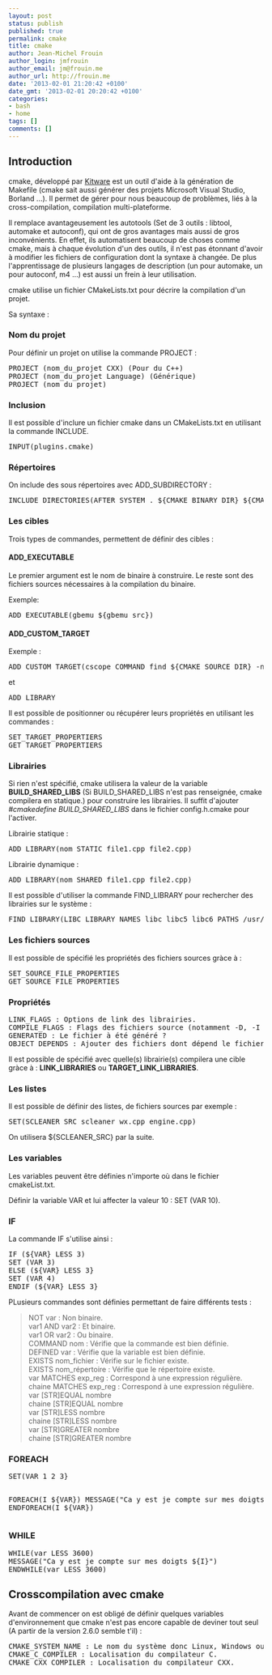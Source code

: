 ```yaml
---
layout: post
status: publish
published: true
permalink: cmake
title: cmake
author: Jean-Michel Frouin
author_login: jmfrouin
author_email: jm@frouin.me
author_url: http://frouin.me
date: '2013-02-01 21:20:42 +0100'
date_gmt: '2013-02-01 20:20:42 +0100'
categories:
- bash
- home
tags: []
comments: []
---
```

<h2>Introduction</h2>
<p>cmake, développé par <a href="http://www.cmake.org" target="_blank">Kitware</a> est un outil d'aide à la génération de Makefile (cmake sait aussi générer des projets Microsoft Visual Studio, Borland ...). Il permet de gérer pour nous beaucoup de problèmes, liés à la cross-compilation, compilation multi-plateforme.</p>
<p>Il remplace avantageusement les autotools (Set de 3 outils : libtool, automake et autoconf), qui ont de gros avantages mais aussi de gros inconvénients. En effet, ils automatisent beaucoup de choses comme cmake, mais à chaque évolution d'un des outils, il n'est pas étonnant d'avoir à modifier les fichiers de configuration dont la syntaxe à changée. De plus l'apprentissage de plusieurs langages de description (un pour automake, un pour autoconf, m4 ...) est aussi un frein à leur utilisation.</p>
<!--more-->
<p>cmake utilise un fichier CMakeLists.txt pour décrire la compilation d'un projet.</p>
<p>Sa syntaxe :</p>
<h3>Nom du projet</h3>
<p>Pour définir un projet on utilise la commande PROJECT :</p>
<pre class="brush:shell">PROJECT (nom_du_projet CXX) (Pour du C++)
PROJECT (nom_du_projet Language) (Générique)
PROJECT (nom_du_projet)</pre>
<h3>Inclusion</h3>
<p>Il est possible d'inclure un fichier cmake dans un CMakeLists.txt en utilisant la commande INCLUDE.</p>
<pre class="brush:shell">INPUT(plugins.cmake)</pre>
<h3>Répertoires</h3>
<p>On include des sous répertoires avec ADD_SUBDIRECTORY :
<pre class="brush:shell">
INCLUDE_DIRECTORIES(AFTER SYSTEM . ${CMAKE_BINARY_DIR} ${CMAKE_SOURCE_DIR} ) #/usr/include/gtk-2.0 /usr/lib/gtk-2.0/include /usr/include/atk-1.0 /usr/include/cairo /usr/include/pango-1.0 /usr/include/glib-2.0 /usr/lib/glib-2.0/include /usr/include/freetype2 /usr/include/libpng12 /usr/include/pixman-1 /usr/include/glib-2.0 /usr/lib/glib-2.0/include)
</pre>
<h3>Les cibles</h3>
<p>Trois types de commandes, permettent de définir des cibles :</p>
<h4>ADD_EXECUTABLE</h4>
<p>Le premier argument est le nom de binaire à construire. Le reste sont des fichiers sources nécessaires à la compilation du binaire.</p>
<p>Exemple:</p>
<pre class="brush:shell">ADD_EXECUTABLE(gbemu ${gbemu_src})</pre>
<h4>ADD_CUSTOM_TARGET</h4>
<p>Exemple :</p>
<pre class="brush:shell">ADD_CUSTOM_TARGET(cscope COMMAND find ${CMAKE_SOURCE_DIR} -name "*.h" -o -name "*.cpp" &gt; ${CMAKE_SOURCE_DIR}/cscope.files &amp;&amp; cscope -b -q -f${CMAKE_SOURCE_DIR}/cscope.out)</pre>
<p>et </p>
<pre class="brush:shell">ADD_LIBRARY</pre>
<p>Il est possible de positionner ou récupérer leurs propriétés en utilisant les commandes :</p>
<pre class="brush:shell">SET_TARGET_PROPERTIERS
GET_TARGET_PROPERTIERS</pre>
<h3>Librairies</h3>
<p>Si rien n'est spécifié, cmake utilisera la valeur de la variable <strong>BUILD_SHARED_LIBS</strong> (Si BUILD_SHARED_LIBS n'est pas renseignée, cmake compilera en statique.) pour construire les librairies. Il suffit d'ajouter <em>#cmakedefine BUILD_SHARED_LIBS</em> dans le fichier config.h.cmake pour l'activer.</p>
<p>Librairie statique :</p>
<pre class="brush:shell">ADD_LIBRARY(nom STATIC file1.cpp file2.cpp)</pre>
<p>Librairie dynamique :</p>
<pre class="brush:shell">ADD_LIBRARY(nom SHARED file1.cpp file2.cpp)</pre>
<p>Il est possible d'utiliser la commande FIND_LIBRARY pour rechercher des librairies sur le système :</p>
<pre class="brush:shell">FIND_LIBRARY(LIBC_LIBRARY NAMES libc libc5 libc6 PATHS /usr/lib /usr/local/lib)</pre>
<h3>Les fichiers sources</h3>
<p>Il est possible de spécifié les propriétés des fichiers sources gràce à :</p>
<pre class="brush:shell">SET_SOURCE_FILE_PROPERTIES
GET_SOURCE_FILE_PROPERTIES</pre>
<h3>Propriétés</h3>
<pre class="brush:shell">LINK_FLAGS : Options de link des librairies.
COMPILE_FLAGS : Flags des fichiers source (notamment -D, -I ...).
GENERATED : Le fichier à été généré ?
OBJECT_DEPENDS : Ajouter des fichiers dont dépend le fichier source.</pre>
<p>Il est possible de spécifié avec quelle(s) librairie(s) compilera une cible gràce à : <strong>LINK_LIBRARIES</strong> ou <strong>TARGET_LINK_LIBRARIES</strong>.</p>
<h3>Les listes</h3>
<p>Il est possible de définir des listes, de fichiers sources par exemple :</p>
<pre class="brush:shell">SET(SCLEANER_SRC scleaner_wx.cpp engine.cpp)</pre>
<p>On utilisera ${SCLEANER_SRC} par la suite.</p>
<h3>Les variables</h3>
<p>Les variables peuvent être définies n'importe où dans le fichier cmakeList.txt.</p>
<p>Définir la variable VAR et lui affecter la valeur 10 : SET (VAR 10).</p>
<h3>IF</h3>
<p>La commande IF s'utilise ainsi :</p>
<pre class="brush:shell">IF (${VAR} LESS 3)
SET (VAR 3)
ELSE (${VAR} LESS 3}
SET (VAR 4)
ENDIF (${VAR} LESS 3}</pre>
<p>PLusieurs commandes sont définies permettant de faire différents tests :</p>
<blockquote><p>NOT var : Non binaire.<br />
var1 AND var2 : Et binaire.<br />
var1 OR var2 : Ou binaire.<br />
COMMAND nom : Vérifie que la commande est bien définie.<br />
DEFINED var : Vérifie que la variable est bien définie.<br />
EXISTS nom_fichier : Vérifie sur le fichier existe.<br />
EXISTS nom_répertoire : Vérifie que le répertoire existe.<br />
var MATCHES exp_reg : Correspond à une expression régulière.<br />
chaine MATCHES exp_reg : Correspond à une expression régulière.<br />
var [STR]EQUAL nombre<br />
chaine [STR]EQUAL nombre<br />
var [STR]LESS nombre<br />
chaine [STR]LESS nombre<br />
var [STR]GREATER nombre<br />
chaine [STR]GREATER nombre</p></blockquote>
<h3>FOREACH</h3>
<pre class="brush:shell">SET(VAR 1 2 3}

FOREACH(I ${VAR})
MESSAGE("Ca y est je compte sur mes doigts ${I}")
ENDFOREACH(I ${VAR})</pre>
<h3>WHILE</h3>
<pre class="brush:shell">WHILE(var LESS 3600)
MESSAGE("Ca y est je compte sur mes doigts ${I}")
ENDWHILE(var LESS 3600)</pre>
<h2>Crosscompilation avec cmake</h2>
<p>Avant de commencer on est obligé de définir quelques variables d'environnement que cmake n'est pas encore capable de deviner tout seul (A partir de la version 2.6.0 semble t'il) :</p>
<pre class="brush:shell">CMAKE_SYSTEM_NAME : Le nom du système donc Linux, Windows ou Generic. Une fois cette variable positionée, cmake positionne CMAKE_CROSSCOMPILING à vrai, ce qui permet de savoir que l'on souhaite crosscompiler l'application. (Après test cela ne fonctionne pas dans la 2.4, CMAKE_CROSSCOMPILING reste indéfini)
CMAKE_C_COMPILER : Localisation du compilateur C.
CMAKE_CXX_COMPILER : Localisation du compilateur CXX.</pre>
<!-- Matomo -->
<script type="text/javascript">
  var _paq = window._paq || [];
  /* tracker methods like "setCustomDimension" should be called before "trackPageView" */
  _paq.push(['trackPageView']);
  _paq.push(['enableLinkTracking']);
  (function() {
    var u="//stats.frouin.me/";
    _paq.push(['setTrackerUrl', u+'matomo.php']);
    _paq.push(['setSiteId', '1']);
    var d=document, g=d.createElement('script'), s=d.getElementsByTagName('script')[0];
    g.type='text/javascript'; g.async=true; g.defer=true; g.src=u+'matomo.js'; s.parentNode.insertBefore(g,s);
  })();
</script>
<!-- End Matomo Code -->
